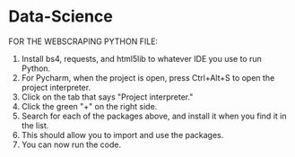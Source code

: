 # Data-Science
FOR THE WEBSCRAPING PYTHON FILE:
1. Install bs4, requests, and html5lib to whatever IDE you use to run Python.
2. For Pycharm, when the project is open, press Ctrl+Alt+S to open the project interpreter.
3. Click on the tab that says "Project interpreter." 
4. Click the green "+" on the right side.
5. Search for each of the packages above, and install it when you find it in the list.
6. This should allow you to import and use the packages.
7. You can now run the code. 
